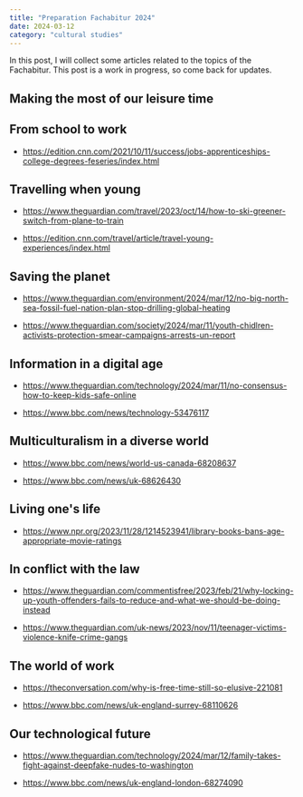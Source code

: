 ```yaml
---
title: "Preparation Fachabitur 2024"
date: 2024-03-12
category: "cultural studies"
---
```


In this post, I will collect some articles related to the topics of the
Fachabitur. This post is a work in progress, so come back for updates.

## Making the most of our leisure time

## From school to work

- <https://edition.cnn.com/2021/10/11/success/jobs-apprenticeships-college-degrees-feseries/index.html>

## Travelling when young

- <https://www.theguardian.com/travel/2023/oct/14/how-to-ski-greener-switch-from-plane-to-train>

- <https://edition.cnn.com/travel/article/travel-young-experiences/index.html>

## Saving the planet

- <https://www.theguardian.com/environment/2024/mar/12/no-big-north-sea-fossil-fuel-nation-plan-stop-drilling-global-heating>

- <https://www.theguardian.com/society/2024/mar/11/youth-chidlren-activists-protection-smear-campaigns-arrests-un-report>

## Information in a digital age

- <https://www.theguardian.com/technology/2024/mar/11/no-consensus-how-to-keep-kids-safe-online>

- <https://www.bbc.com/news/technology-53476117>

## Multiculturalism in a diverse world

- <https://www.bbc.com/news/world-us-canada-68208637>

- <https://www.bbc.com/news/uk-68626430>

## Living one's life

- <https://www.npr.org/2023/11/28/1214523941/library-books-bans-age-appropriate-movie-ratings>

## In conflict with the law

- <https://www.theguardian.com/commentisfree/2023/feb/21/why-locking-up-youth-offenders-fails-to-reduce-and-what-we-should-be-doing-instead>

- <https://www.theguardian.com/uk-news/2023/nov/11/teenager-victims-violence-knife-crime-gangs>

## The world of work

- <https://theconversation.com/why-is-free-time-still-so-elusive-221081>

- <https://www.bbc.com/news/uk-england-surrey-68110626>

## Our technological future

- <https://www.theguardian.com/technology/2024/mar/12/family-takes-fight-against-deepfake-nudes-to-washington>

- <https://www.bbc.com/news/uk-england-london-68274090>
